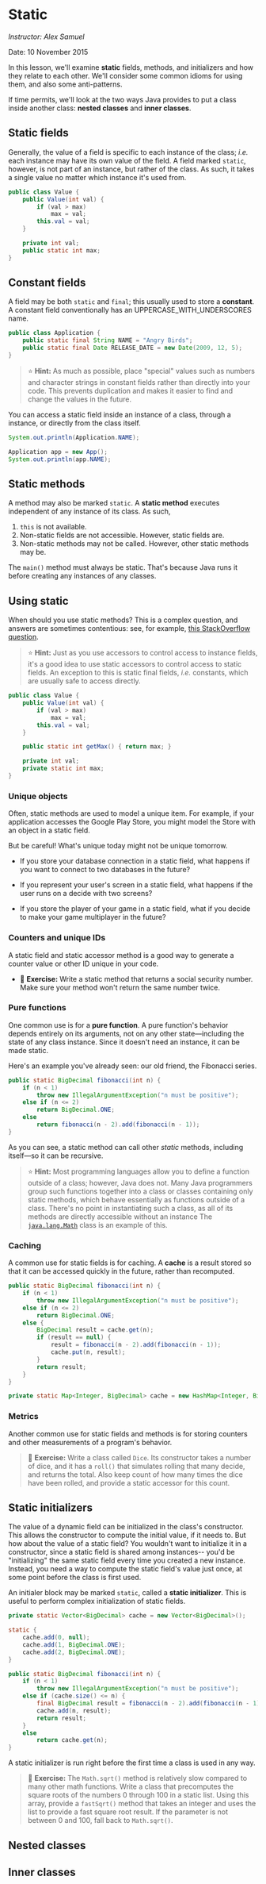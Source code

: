 # Static

*Instructor: Alex Samuel*  

Date: 10 November 2015

In this lesson, we'll examine **static** fields, methods, and initializers and how they relate to each other.  We'll consider some common idioms for using them, and also some anti-patterns.

If time permits, we'll look at the two ways Java provides to put a class inside another class: **nested classes** and **inner classes**.

## Static fields

Generally, the value of a field is specific to each instance of the class; _i.e._ each instance may have its own value of the field.  A field marked `static`, however, is not part of an instance, but rather of the class.  As such, it takes a single value no matter which instance it's used from.

```java
public class Value {
    public Value(int val) {
        if (val > max)
            max = val;
        this.val = val;
    }

    private int val;
    public static int max;
}
```

## Constant fields

A field may be both `static` and `final`; this usually used to store a **constant**.  A constant field conventionally has an UPPERCASE\_WITH\_UNDERSCORES name.  

```java
public class Application {
    public static final String NAME = "Angry Birds";
    public static final Date RELEASE_DATE = new Date(2009, 12, 5);
}
```

> :star: **Hint:** As much as possible, place "special" values such as numbers and character strings in constant fields rather than directly into your code.  This prevents duplication and makes it easier to find and change the values in the future.

You can access a static field inside an instance of a class, through a instance, or directly from the class itself.

```java
System.out.println(Application.NAME);

Application app = new App();
System.out.println(app.NAME);
```

## Static methods

A method may also be marked `static`.  A **static method** executes independent of any instance of its class.  As such,

1. `this` is not available.
2. Non-static fields are not accessible.  However, static fields are.
3. Non-static methods may not be called.  However, other static methods may be.

The `main()` method must always be static.  That's because Java runs it before creating any instances of any classes.

## Using static

When should you use static methods? This is a complex question, and answers are sometimes contentious: see, for example, [this StackOverflow question](http://stackoverflow.com/questions/2671496/java-when-to-use-static-methods).

> :star: **Hint:** Just as you use accessors to control access to instance fields, it's a good idea to use static accessors to control access to static fields. An exception to this is static final fields, _i.e._ constants, which are usually safe to access directly.

```java
public class Value {
    public Value(int val) {
        if (val > max)
            max = val;
        this.val = val;
    }

    public static int getMax() { return max; }

    private int val;
    private static int max;
}
```

### Unique objects

Often, static methods are used to model a unique item.  For example, if your application accesses the Google Play Store, you might model the Store with an object in a static field.

But be careful! What's unique today might not be unique tomorrow.

- If you store your database connection in a static field, what happens if you want to connect to two databases in the future?

- If you represent your user's screen in a static field, what happens if the user runs on a decide with two screens?

- If you store the player of your game in a static field, what if you decide to make your game multiplayer in the future?

### Counters and unique IDs

A static field and static accessor method is a good way to generate a counter value or other ID unique in your code.

* :dart: **Exercise:** Write a static method that returns a social security number.  Make sure your method won't return the same number twice.

### Pure functions

One common use is for a **pure function**. A pure function's behavior depends entirely on its arguments, not on any other state&mdash;including the state of any class instance. Since it doesn't need an instance, it can be made static.

Here's an example you've already seen: our old friend, the Fibonacci series.

```java
public static BigDecimal fibonacci(int n) {
    if (n < 1)
        throw new IllegalArgumentException("n must be positive");
    else if (n <= 2)
        return BigDecimal.ONE;
    else
        return fibonacci(n - 2).add(fibonacci(n - 1));
}
```

As you can see, a static method can call other _static_ methods, including itself&mdash;so it can be recursive.

> :star: **Hint:** Most programming languages allow you to define a function outside of a class; however, Java does not.  Many Java programmers group such functions together into a class or classes containing only static methods, which behave essentially as functions outside of a class.  There's no point in instantiating such a class, as all of its methods are directly accessible without an instance  The [`java.lang.Math`](http://docs.oracle.com/javase/7/docs/api/java/lang/Math.html) class is an example of this.

### Caching

A common use for static fields is for caching.  A **cache** is a result stored so that it can be accessed quickly in the future, rather than recomputed.

```java
public static BigDecimal fibonacci(int n) {
    if (n < 1)
        throw new IllegalArgumentException("n must be positive");
    else if (n <= 2)
        return BigDecimal.ONE;
    else {
        BigDecimal result = cache.get(n);
        if (result == null) {
            result = fibonacci(n - 2).add(fibonacci(n - 1));
            cache.put(n, result);
        }
        return result;
    }
}

private static Map<Integer, BigDecimal> cache = new HashMap<Integer, BigDecimal>();
```

### Metrics

Another common use for static fields and methods is for storing counters and other measurements of a program's behavior.

> :dart: **Exercise:** Write a class called <code>Dice</code>.  Its constructor takes a number of dice, and it has a <code>roll()</code> that simulates rolling that many decide, and returns the total.  Also keep count of how many times the dice have been rolled, and provide a static accessor for this count.


## Static initializers

The value of a dynamic field can be initialized in the class's constructor. This allows the constructor to compute the initial value, if it needs to. But how about the value of a static field? You wouldn't want to initialize it in a constructor, since a static field is shared among instances-- you'd be "initializing" the same static field every time you created a new instance. Instead, you need a way to compute the static field's value just once, at some point before the class is first used.

An initialer block may be marked `static`, called a **static initializer**.  This is useful to perform complex initialization of static fields.

```java
private static Vector<BigDecimal> cache = new Vector<BigDecimal>();

static {
    cache.add(0, null);
    cache.add(1, BigDecimal.ONE);
    cache.add(2, BigDecimal.ONE);
}

public static BigDecimal fibonacci(int n) {
    if (n < 1)
        throw new IllegalArgumentException("n must be positive");
    else if (cache.size() <= n) {
        final BigDecimal result = fibonacci(n - 2).add(fibonacci(n - 1));
        cache.add(n, result);
        return result;
    }
    else
        return cache.get(n);
}
```

A static initializer is run right before the first time a class is used in any way.

> :dart: **Exercise:** The <code>Math.sqrt()</code> method is relatively slow compared to many other math functions.  Write a class that precomputes the square roots of the numbers 0 through 100 in a static list.  Using this array, provide a <code>fastSqrt()</code> method that takes an integer and uses the list to provide a fast square root result.  If the parameter is not between 0 and 100, fall back to <code>Math.sqrt()</code>.

## Nested classes



## Inner classes
